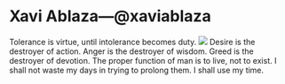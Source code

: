 # Xavi Ablaza—@xaviablaza
Tolerance is virtue, until intolerance becomes duty.
<img src="https://pbs.twimg.com/media/EcAgaukUYAEVr_w.jpg"/>
Desire is the destroyer of action.
Anger is the destroyer of wisdom.
Greed is the destroyer of devotion.
The proper function of man is to live, not to exist. I shall not waste my days in trying to prolong them. I shall use my time.
